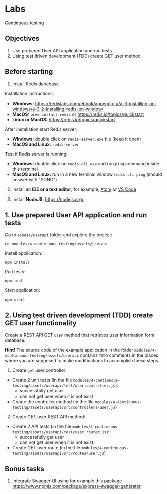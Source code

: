 # Labs

Continuous testing

## Objectives

1. Use prepared User API application and run tests
2. Using test driven development (TDD) create GET user method

## Before starting

1. Install Redis dababase

Installation instructions:

- **Windows:** https://redislabs.com/ebook/appendix-a/a-3-installing-on-windows/a-3-2-installing-redis-on-window/
- **MacOS:** `brew install redis` or https://redis.io/topics/quickstart
- **Linux or MacOS:** https://redis.io/topics/quickstart

After installation start Redis server:

- **Windows:** double click on `redis-server.exe` file (keep it open)
- **MacOS and Linux:** `redis-server`

Test if Redis server is running:

- **Windows:** double click on `redis-cli.exe` and run `ping` command inside this terminal
- **MacOS and Linux:** run in a new terminal window `redis-cli ping` (should answer with "PONG")

2. Install an **IDE or a text editor**, for example, [Atom](https://atom.io/) or [VS Code](https://code.visualstudio.com/)

3. Install **NodeJS**: https://nodejs.org/

## 1. Use prepared User API application and run tests

Go to `assets/userapi` folder and explore the project:

```
cd modules/4-continuous-testing/assets/userapi
```

Install application:

```
npm install
```

Run tests:

```
npm test
```

Start application:

```
npm start
```

## 2. Using test driven development (TDD) create GET user functionality

Create a REST API GET `user` method that retrieves user information form database.

**Hint!** The source code of the example application in the folder `modules/4-continuous-testing/assets/userapi` contains `TODO` comments in the places where you are supposed to make modifications to accomplish these steps.

1. Create `get` user controller:
  - Create 2 unit tests (in the file `modules/4-continuous-testing/assets/userapi/test/user.controller.js`):
    - successfully get user
    - can not get user when it is not exist
  - Create the controller method (in the file `modules/4-continuous-testing/assets/userapi/src/controllers/user.js`)

2. Create GET user REST API method:
  - Create 2 API tests (in the file `modules/4-continuous-testing/assets/userapi/test/user.router.js`):
    - successfully get user
    - can not get user when it is not exist
  - Create GET user route (in the file `modules/4-continuous-testing/assets/userapi/src/routes/user.js`)

## Bonus tasks

1. Integrate Swagger UI using for example this package - https://www.npmjs.com/package/express-swagger-generator
